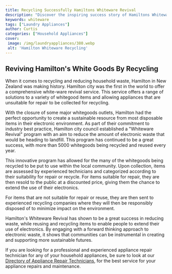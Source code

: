 ```yaml
---
title: Recycling Successfully Hamiltons Whiteware Revival
description: "Discover the inspiring success story of Hamiltons Whiteware Revival a social enterprise dedicated to turning discarded whiteware into innovative items that bring value back into communities Learn more about their rewarding mission and creative approach to recycling"
keywords: whiteware
tags: ["Laundry Appliances"]
author: Curtis
categories: ["Household Appliances"]
cover: 
 image: /img/laundryappliances/380.webp
 alt: 'Hamilton Whiteware Recycling'
---
```

## Reviving Hamilton's White Goods By Recycling

When it comes to recycling and reducing household waste, Hamilton in New Zealand was making history. Hamilton city was the first in the world to offer a comprehensive white-ware revival service. This service offers a range of solutions to a variety of whitegood items and allowing appliances that are unsuitable for repair to be collected for recycling. 

With the closure of some major whitegoods outlets, Hamilton had the perfect opportunity to create a sustainable resource from most disposable items in their electronic environment. As part of their commitment to industry best practice, Hamilton city council established a "Whiteware Revival" program with an aim to reduce the amount of electronic waste that would be heading to landfill. This program has continued to be a great success, with more than 5000 whitegoods being recycled and reused every year. 

This innovative program has allowed for the many of the whitegoods being recycled to be put to use within the local community. Upon collection, items are assessed by experienced technicians and categorized according to their suitability for repair or recycle. For items suitable for repair, they are then resold to the public at a discounted price, giving them the chance to extend the use of their electronics. 

For items that are not suitable for repair or reuse, they are then sent to experienced recycling companies where they will then be responsibly disposed of to minimize impact on the environment.

Hamilton's Whiteware Revival has shown to be a great success in reducing waste, while reusing and recycling items to enable people to extend their use of electronics. By engaging with a forward thinking approach to electronic waste, it shows that communities can be instrumental in creating and supporting more sustainable futures. 

If you are looking for a professional and experienced appliance repair technician for any of your household appliances, be sure to look at our [Directory of Appliance Repair Technicians](./pages/appliance-repair-technicians), for the best service for your appliance repairs and maintenance.

